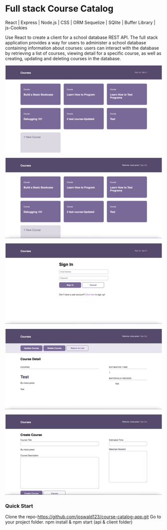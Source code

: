 # Full stack Course Catalog
React | Express | Node.js | CSS | ORM Sequelize | SQlite | Buffer Library | js-Cookies

Use React to create a client for a school database REST API. The full stack application  provides a way for users to administer a school database containing information about courses: users can interact with the database by retrieving a list of courses, viewing detail for a specific course, as well as creating, updating and deleting courses in the database.

![Page Screen](/client/public/imgs/homePage.png)

![Page Screen](/client/public/imgs/homePageAuth.png)

![Page Screen](/client/public/imgs/authPage.png)

![Page Screen](/client/public/imgs/courseDetailPage.png)

![Page Screen](/client/public/imgs/newCoursePage.png)

### Quick Start

Clone the repo-https://github.com/joswald123/course-catalog-app.git
Go to your project folder.
npm install & npm start (api & client folder)
